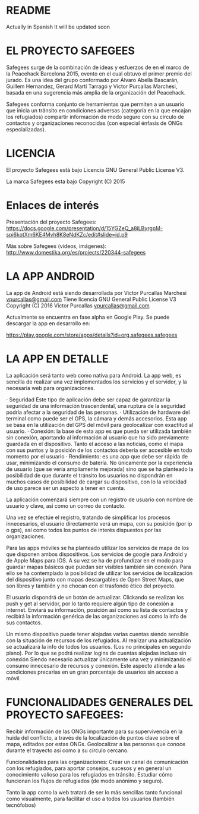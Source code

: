 README
======

Actually in Spanish
It will be updated soon

EL PROYECTO SAFEGEES
====================
Safegees surge de la combinación de ideas y esfuerzos de en el marco de la Peacehack Barcelona 2015, evento en el cual obtuvo el primer premio del jurado. Es una idea del grupo conformado por Álvaro Abella Bascarán, Guillem Hernandez, Gerard Martí Tarragó y Víctor Purcallas Marchesi, basada en una sugerencia más amplia de la organización del Peacehack.

Safegees conforma conjunto de herramientas que permiten a un usuario que inicia un tránsito en condiciones adversas (categoría en la que encajan los refugiados) compartir información de modo seguro con su círculo de contactos y organizaciones reconocidas (con especial énfasis de ONGs especializadas).

LICENCIA
========
El proyecto Safegees está bajo Licencia GNU General Public License V3.

La marca Safegees esta bajo Copyright (C) 2015


Enlaces de interés
==================
Presentación del proyecto Safegees: https://docs.google.com/presentation/d/15YGZeQ_a8iLByrgpM-spi6kotXm6KE4Mvh8K8eNdKZc/edit#slide=id.p9

Más sobre Safegees (vídeos, imágenes): http://www.domestika.org/es/projects/220344-safegees


LA APP ANDROID
===============

La app de Android está siendo desarrollada por Victor Purcallas Marchesi <vpurcallas@gmail.com>
Tiene licencia GNU General Public License V3
Copyright (C) 2016  Victor Purcallas <vpurcallas@gmail.com>

Actualmente se encuentra en fase alpha en Google Play. Se puede descargar la app en desarrollo en:

https://play.google.com/store/apps/details?id=org.safegees.safegees


LA APP EN DETALLE
=================

La aplicación será tanto web como nativa para Android. La app web, es sencilla de realizar una vez implementados los servicios y el servidor, y la necesaria web para organizaciones.

· Seguridad Este tipo de aplicación debe ser capaz de garantizar la seguridad de una información trascendental, una ruptura de la seguridad podría afectar a la seguridad de las personas.
· Utilización de hardware del terminal como puede ser el GPS, la cámara y demás accesorios. Esta app se basa en la utilización del GPS del móvil para geolocalizar con exactitud al usuario.
· Conexión: la base de esta app es que pueda ser utilizada también sin conexión, aportando al información al usuario que ha sido previamente guardada en el dispositivo. Tanto el acceso a las noticias, como el mapa con sus puntos y la posición de los contactos debería ser accesible en todo momento por el usuario
· Rendimiento: es una app que debe ser rápida de usar, minimizando el consumo de batería. No únicamente por la experiencia de usuario (que se vería ampliamente mejorada) sino que se ha planteado la posibilidad de que durante el tránsito los usuarios no dispondrán en muchos casos de posibilidad de cargar su dispositivo, con lo la velocidad de uso parece ser un aspecto a tener en cuenta.

La aplicación comenzará siempre con un registro de usuario con nombre de usuario y clave, así como un correo de contacto.

Una vez se efectúe el registro, tratando de simplificar los procesos innecesarios, el usuario directamente verá un mapa, con su posición (por ip o gps), así como todos los puntos de interés dispuestos por las organizaciones. 

Para las apps móviles se ha planteado utilizar los servicios de mapa de los que disponen ambos dispositivos. Los servicios de google para Android y de Apple Maps para IOS. A su vez se ha de profundizar en el modo para guardar mapas básicos que puedan ser visibles también sin conexión. Para ello se ha contemplado la posibilidad de utilizar los servicios de localización del dispositivo junto con mapas descargables de Open Street Maps, que son libres y también y no chocan con el trasfondo ético del proyecto.

El usuario dispondrá de un botón de actualizar. Clickando se realizan los push y get al servidor, por lo tanto requiere algún tipo de conexión a internet. Enviará su información, posición así como su lista de contactos y recibirá la información genérica de las organizaciones así como la info de sus contactos.

Un mismo dispositivo puede tener alojadas varias cuentas siendo sensible con la situación de recursos de los refugiados. Al realizar una actualización se actualizará la info de todos los usuarios. (Los no principales en segundo plano). Por lo que se podrá realizar logins de cuentas alojadas incluso sin conexión Siendo necesario actualizar únicamente una vez y minimizando el consumo innecesario de recursos y conexión. Este aspecto atiende a las condiciones precarias en un gran porcentaje de usuarios sin acceso a móvil.


FUNCIONALIDADES GENERALES DEL PROYECTO SAFEGEES:
================================================

Recibir información de las ONGs importante para su supervivencia en la huida del conflicto, a través de la localización de puntos clave sobre el mapa, editados por estas ONGs.
Geolocalizar a las personas que conoce durante el trayecto así como a su círculo cercano.

Funcionalidades para las organizaciones:
Crear un canal de comunicación con los refugiados, para aportar consejos, sucesos y en general un conocimiento valioso para los refugiados en tránsito.
Estudiar cómo funcionan los flujos de refugiados (de modo anónimo y seguro).

Tanto la app como la web tratará de ser lo más sencillas tanto funcional como visualmente, para facilitar el uso a todos los usuarios (también tecnófobos)


